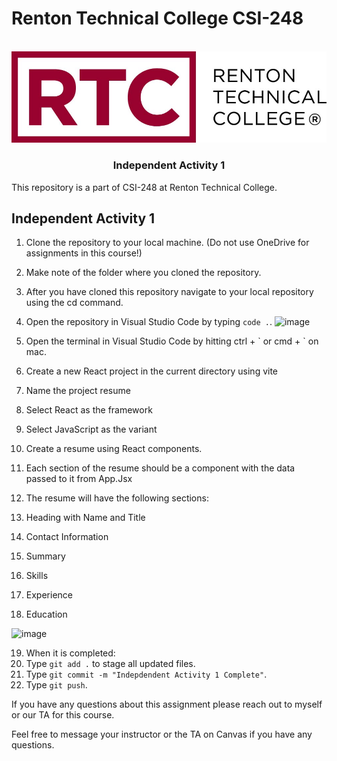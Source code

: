 # Renton Technical College CSI-248
<br />    

<div align="center">  
    <img src="logo.jpg" alt="Logo">
    <h3 align="center">Independent Activity 1</h3>
</div>

This repository is a part of CSI-248 at Renton Technical College.

## Independent Activity 1

1. Clone the repository to your local machine. (Do not use OneDrive for assignments in this course!)
2. Make note of the folder where you cloned the repository.
3. After you have cloned this repository navigate to your local repository using the cd command.
4. Open the repository in Visual Studio Code by typing `code .`. ![image](https://github.com/EmeryCSI/CSI248F23_GuidedActivity1/assets/90283966/e9c402d6-ac7c-41e3-a383-0ef2c26b0cb9)

5. Open the terminal in Visual Studio Code by hitting ctrl + \` or cmd + \` on mac.
6. Create a new React project in the current directory using vite
7. Name the project resume
8. Select React as the framework
9. Select JavaScript as the variant

10. Create a resume using React components.
11. Each section of the resume should be a component with the data passed to it from App.Jsx
12. The resume will have the following sections:
13. Heading with Name and Title
14. Contact Information
15. Summary
16. Skills
17. Experience
18. Education

![image](https://github.com/EmeryCSI/CSI248F23_IndependentActivity1/assets/102991550/cb306fe5-5f12-4dcb-8d1a-150679af68bc)

19. When it is completed:
20. Type `git add .` to stage all updated files.
21. Type `git commit -m "Indepdendent Activity 1 Complete"`.
22. Type `git push`.

If you have any questions about this assignment please reach out to myself or our TA for this course. 



Feel free to message your instructor or the TA on Canvas if you have any questions.
